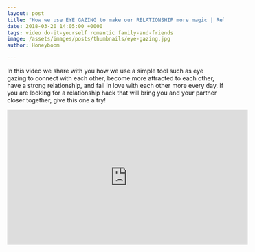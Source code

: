```yaml
---
layout: post
title: "How we use EYE GAZING to make our RELATIONSHIP more magic | Relationship Hacks"
date: 2018-03-20 14:05:00 +0000
tags: video do-it-yourself romantic family-and-friends
image: /assets/images/posts/thumbnails/eye-gazing.jpg
author: Honeyboom

---
```

In this video we share with you how we use a simple tool such as eye gazing to connect with each other, become more attracted to each other, have a strong relationship, and fall in love with each other more every day. If you are looking for a relationship hack that will bring you and your partner closer together, give this one a try!

<div class="video-container"><iframe width="560" height="315" src="https://www.youtube.com/embed/W8q32sEt_H4" frameborder="0" allow="autoplay; encrypted-media" allowfullscreen></iframe></div>
